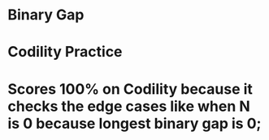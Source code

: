 # Binary Gap
 # Codility Practice

 # Scores 100% on Codility because it checks the edge cases like when N is 0 because longest binary gap is 0;

 

